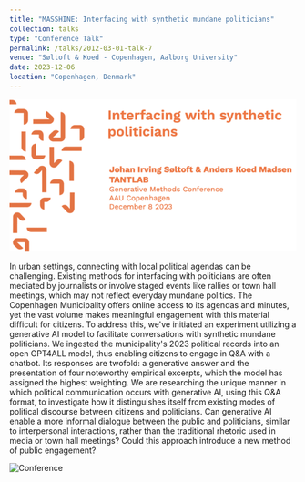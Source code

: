 ```yaml
---
title: "MASSHINE: Interfacing with synthetic mundane politicians"
collection: talks
type: "Conference Talk"
permalink: /talks/2012-03-01-talk-7
venue: "Søltoft & Koed - Copenhagen, Aalborg University"
date: 2023-12-06
location: "Copenhagen, Denmark"
---
```


![Conference](/images/MASSHINE-politics0-646.png)

In urban settings, connecting with local political agendas can be challenging. Existing methods for interfacing with politicians are often mediated by journalists or involve staged events like rallies or town hall meetings, which may not reflect everyday mundane politics. The Copenhagen Municipality offers online access to its agendas and minutes, yet the vast volume makes meaningful engagement with this material difficult for citizens. To address this, we've initiated an experiment utilizing a generative AI model to facilitate conversations with synthetic mundane politicians. We ingested the municipality's 2023 political records into an open GPT4ALL model, thus enabling citizens to engage in Q&A with a chatbot. Its responses are twofold: a generative answer and the presentation of four noteworthy empirical excerpts, which the model has assigned the highest weighting. We are researching the unique manner in which political communication occurs with generative AI, using this Q&A format, to investigate how it distinguishes itself from existing modes of political discourse between citizens and politicians. Can generative AI enable a more informal dialogue between the public and politicians, similar to interpersonal interactions, rather than the traditional rhetoric used in media or town hall meetings? Could this approach introduce a new method of public engagement?

![Conference](/images/Chatgpt-politkere.gif)
